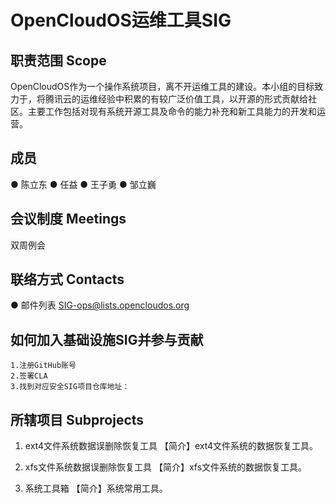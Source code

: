 # OpenCloudOS运维工具SIG
## 职责范围 Scope
OpenCloudOS作为一个操作系统项目，离不开运维工具的建设。本小组的目标致力于，将腾讯云的运维经验中积累的有较广泛价值工具，以开源的形式贡献给社区。主要工作包括对现有系统开源工具及命令的能力补充和新工具能力的开发和运营。

## 成员
● 陈立东
● 任益
● 王子勇
● 邹立巍
## 会议制度 Meetings
双周例会
## 联络方式 Contacts
● 邮件列表 SIG-ops@lists.opencloudos.org
## 如何加入基础设施SIG并参与贡献
	1.注册GitHub账号
	2.签署CLA
	3.找到对应安全SIG项目仓库地址：
## 所辖项目 Subprojects
1. ext4文件系统数据误删除恢复工具
【简介】ext4文件系统的数据恢复工具。

2. xfs文件系统数据误删除恢复工具
【简介】xfs文件系统的数据恢复工具。

3. 系统工具箱
【简介】系统常用工具。


